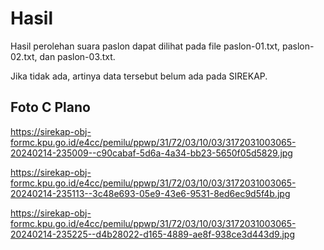 # Hasil

Hasil perolehan suara paslon dapat dilihat pada file paslon-01.txt, paslon-02.txt, dan paslon-03.txt.

Jika tidak ada, artinya data tersebut belum ada pada SIREKAP.

## Foto C Plano

https://sirekap-obj-formc.kpu.go.id/e4cc/pemilu/ppwp/31/72/03/10/03/3172031003065-20240214-235009--c90cabaf-5d6a-4a34-bb23-5650f05d5829.jpg

https://sirekap-obj-formc.kpu.go.id/e4cc/pemilu/ppwp/31/72/03/10/03/3172031003065-20240214-235113--3c48e693-05e9-43e6-9531-8ed6ec9d5f4b.jpg

https://sirekap-obj-formc.kpu.go.id/e4cc/pemilu/ppwp/31/72/03/10/03/3172031003065-20240214-235225--d4b28022-d165-4889-ae8f-938ce3d443d9.jpg
